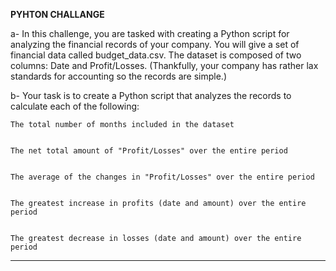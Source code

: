 **PYHTON CHALLANGE**

a- In this challenge, you are tasked with creating a Python script for analyzing the financial records of your company. You will give a set of financial data called budget_data.csv. The dataset is composed of two columns: Date and Profit/Losses. (Thankfully, your company has rather lax standards for accounting so the records are simple.)


b- Your task is to create a Python script that analyzes the records to calculate each of the following:


    The total number of months included in the dataset


    The net total amount of "Profit/Losses" over the entire period


    The average of the changes in "Profit/Losses" over the entire period


    The greatest increase in profits (date and amount) over the entire period


    The greatest decrease in losses (date and amount) over the entire period

-------------------------------------------------------------------------------------------------------------------------------------------

